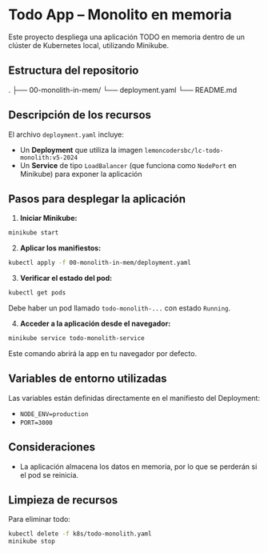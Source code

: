 # Todo App – Monolito en memoria

Este proyecto despliega una aplicación TODO en memoria dentro de un clúster de Kubernetes local, utilizando Minikube.


## Estructura del repositorio

.
├── 00-monolith-in-mem/
    └── deployment.yaml
    └── README.md


## Descripción de los recursos

El archivo `deployment.yaml` incluye:

- Un **Deployment** que utiliza la imagen `lemoncodersbc/lc-todo-monolith:v5-2024`
- Un **Service** de tipo `LoadBalancer` (que funciona como `NodePort` en Minikube) para exponer la aplicación

## Pasos para desplegar la aplicación

1. **Iniciar Minikube:**

```bash
minikube start
```

2. **Aplicar los manifiestos:**

```bash
kubectl apply -f 00-monolith-in-mem/deployment.yaml
```

3. **Verificar el estado del pod:**

```bash
kubectl get pods
```

Debe haber un pod llamado `todo-monolith-...` con estado `Running`.

4. **Acceder a la aplicación desde el navegador:**

```bash
minikube service todo-monolith-service
```

Este comando abrirá la app en tu navegador por defecto.

## Variables de entorno utilizadas

Las variables están definidas directamente en el manifiesto del Deployment:

- `NODE_ENV=production`
- `PORT=3000`

## Consideraciones

- La aplicación almacena los datos en memoria, por lo que se perderán si el pod se reinicia.

## Limpieza de recursos

Para eliminar todo:

```bash
kubectl delete -f k8s/todo-monolith.yaml
minikube stop
```

